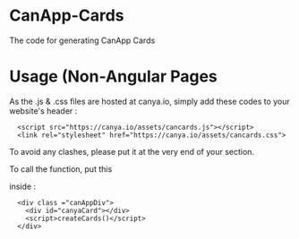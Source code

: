 # CanApp-Cards
The code for generating CanApp Cards

# Usage (Non-Angular Pages
 
As the .js & .css files are hosted at canya.io, simply add these codes to your website's header :
```
  <script src="https://canya.io/assets/cancards.js"></script>
  <link rel="stylesheet" href="https://canya.io/assets/cancards.css">
```
To avoid any clashes, please put it at the very end of your <head> section.
  
To call the function, put this <div> inside <body>   :
  
```
  <div class ="canAppDiv">
    <div id="canyaCard"></div>
    <script>createCards()</script>
  </div>
```
